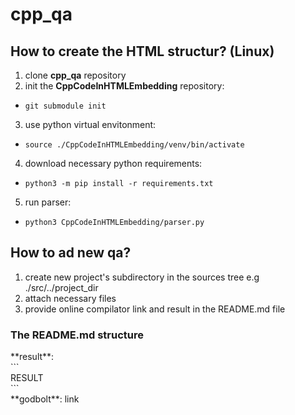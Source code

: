# cpp_qa

## How to create the HTML structur? (Linux)
1) clone **cpp_qa** repository
2) init the **CppCodeInHTMLEmbedding** repository:
  * `git submodule init`
3) use python virtual envitonment:
  * `source ./CppCodeInHTMLEmbedding/venv/bin/activate`
4) download necessary python requirements:
  * `python3 -m pip install -r requirements.txt`
5) run parser:
  * `python3 CppCodeInHTMLEmbedding/parser.py`

## How to ad new qa?
1) create new project's subdirectory in the sources tree e.g ./src/../project_dir
2) attach necessary files
3) provide online compilator link and result in the README.md file

### The README.md structure

\*\*result\*\*:  
\`\`\`   
RESULT  
\`\`\`  
\*\*godbolt\*\*: link
